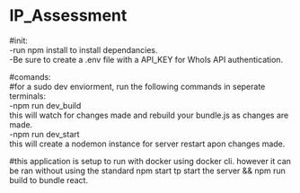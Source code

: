 # IP_Assessment

#init:<br />
  -run npm install to install dependancies.<br />
  -Be sure to create a .env file with a API_KEY for WhoIs API authentication.<br />
  
#comands:<br />
#for a sudo dev enviorment, run the following commands in seperate terminals:<br />
  -npm run dev_build<br />
  this will watch for changes made and rebuild your bundle.js as changes are made.<br />
  -npm run dev_start<br />
  this will create a nodemon instance for server restart apon changes made.<br />
 
 #this application is setup to run with docker using docker cli. however it can be ran without using the standard npm start tp start the server && npm run build to bundle react.
